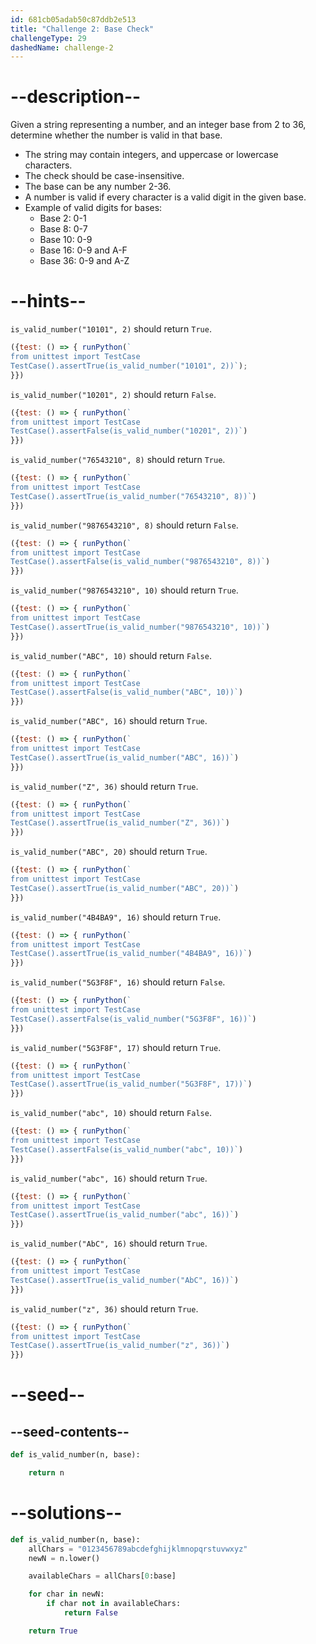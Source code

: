 ```yaml
---
id: 681cb05adab50c87ddb2e513
title: "Challenge 2: Base Check"
challengeType: 29
dashedName: challenge-2
---
```


# --description--

Given a string representing a number, and an integer base from 2 to 36, determine whether the number is valid in that base.

- The string may contain integers, and uppercase or lowercase characters.
- The check should be case-insensitive.
- The base can be any number 2-36.
- A number is valid if every character is a valid digit in the given base.
- Example of valid digits for bases:
  - Base 2: 0-1
  - Base 8: 0-7
  - Base 10: 0-9
  - Base 16: 0-9 and A-F
  - Base 36: 0-9 and A-Z

# --hints--

`is_valid_number("10101", 2)` should return `True`.

```js
({test: () => { runPython(`
from unittest import TestCase
TestCase().assertTrue(is_valid_number("10101", 2))`);
}})
```

`is_valid_number("10201", 2)` should return `False`.

```js
({test: () => { runPython(`
from unittest import TestCase
TestCase().assertFalse(is_valid_number("10201", 2))`)
}})
```

`is_valid_number("76543210", 8)` should return `True`.

```js
({test: () => { runPython(`
from unittest import TestCase
TestCase().assertTrue(is_valid_number("76543210", 8))`)
}})
```

`is_valid_number("9876543210", 8)` should return `False`.

```js
({test: () => { runPython(`
from unittest import TestCase
TestCase().assertFalse(is_valid_number("9876543210", 8))`)
}})
```

`is_valid_number("9876543210", 10)` should return `True`.

```js
({test: () => { runPython(`
from unittest import TestCase
TestCase().assertTrue(is_valid_number("9876543210", 10))`)
}})
```

`is_valid_number("ABC", 10)` should return `False`.

```js
({test: () => { runPython(`
from unittest import TestCase
TestCase().assertFalse(is_valid_number("ABC", 10))`)
}})
```

`is_valid_number("ABC", 16)` should return `True`.

```js
({test: () => { runPython(`
from unittest import TestCase
TestCase().assertTrue(is_valid_number("ABC", 16))`)
}})
```

`is_valid_number("Z", 36)` should return `True`.

```js
({test: () => { runPython(`
from unittest import TestCase
TestCase().assertTrue(is_valid_number("Z", 36))`)
}})
```

`is_valid_number("ABC", 20)` should return `True`.

```js
({test: () => { runPython(`
from unittest import TestCase
TestCase().assertTrue(is_valid_number("ABC", 20))`)
}})
```

`is_valid_number("4B4BA9", 16)` should return `True`.

```js
({test: () => { runPython(`
from unittest import TestCase
TestCase().assertTrue(is_valid_number("4B4BA9", 16))`)
}})
```

`is_valid_number("5G3F8F", 16)` should return `False`.

```js
({test: () => { runPython(`
from unittest import TestCase
TestCase().assertFalse(is_valid_number("5G3F8F", 16))`)
}})
```

`is_valid_number("5G3F8F", 17)` should return `True`.

```js
({test: () => { runPython(`
from unittest import TestCase
TestCase().assertTrue(is_valid_number("5G3F8F", 17))`)
}})
```

`is_valid_number("abc", 10)` should return `False`.

```js
({test: () => { runPython(`
from unittest import TestCase
TestCase().assertFalse(is_valid_number("abc", 10))`)
}})
```

`is_valid_number("abc", 16)` should return `True`.

```js
({test: () => { runPython(`
from unittest import TestCase
TestCase().assertTrue(is_valid_number("abc", 16))`)
}})
```

`is_valid_number("AbC", 16)` should return `True`.

```js
({test: () => { runPython(`
from unittest import TestCase
TestCase().assertTrue(is_valid_number("AbC", 16))`)
}})
```

`is_valid_number("z", 36)` should return `True`.

```js
({test: () => { runPython(`
from unittest import TestCase
TestCase().assertTrue(is_valid_number("z", 36))`)
}})
```

# --seed--

## --seed-contents--

```py
def is_valid_number(n, base):

    return n
```

# --solutions--

```py
def is_valid_number(n, base):
    allChars = "0123456789abcdefghijklmnopqrstuvwxyz"
    newN = n.lower()

    availableChars = allChars[0:base]

    for char in newN:
        if char not in availableChars:
            return False

    return True
```
